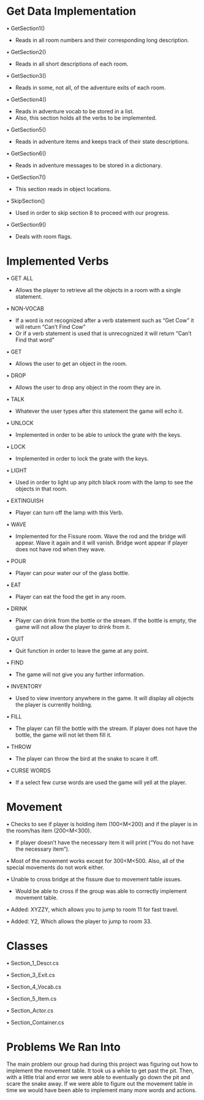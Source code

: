 

# Get Data Implementation 

•	GetSection1()
-	Reads in all room numbers and their corresponding long description.

•	GetSection2()
-	Reads in all short descriptions of each room.

•	GetSection3()
-	Reads in some, not all, of the adventure exits of each room.

•	GetSection4()
-	Reads in adventure vocab to be stored in a list.
-	Also, this section holds all the verbs to be implemented.

•	GetSection5()
-	Reads in adventure items and keeps track of their state descriptions.

•	GetSection6()
-	Reads in adventure messages to be stored in a dictionary.

•	GetSection7()
-	This section reads in object locations. 

•	SkipSection()
-	Used in order to skip section 8 to proceed with our progress. 

•	GetSection9()
-	Deals with room flags.

# Implemented Verbs

•	GET ALL
-	Allows the player to retrieve all the objects in a room with a single statement.

•	NON-VOCAB
-	If a word is not recognized after a verb statement such as “Get Cow” it will return “Can’t Find Cow”
-	Or if a verb statement is used that is unrecognized it will return “Can’t Find that word”

•	GET
-	Allows the user to get an object in the room.

•	DROP
-	Allows the user to drop any object in the room they are in.

•	TALK
-	Whatever the user types after this statement the game will echo it. 

•	UNLOCK
-	Implemented in order to be able to unlock the grate with the keys. 

•	LOCK
-	Implemented in order to lock the grate with the keys. 

•	LIGHT
-	Used in order to light up any pitch black room with the lamp to see the objects in that room.

•	EXTINGUISH
-	Player can turn off the lamp with this Verb.

•	WAVE
-	Implemented for the Fissure room. Wave the rod and the bridge will appear. Wave it again and it will vanish. Bridge wont appear if player does not have rod when they wave. 

•	POUR
-	Player can pour water our of the glass bottle. 

•	EAT 
-	Player can eat the food the get in any room. 

•	DRINK
-	Player can drink from the bottle or the stream. If the bottle is empty, the game will not allow the player to drink from it. 

•	QUIT
-	Quit function in order to leave the game at any point.

•	FIND
-	The game will not give you any further information.

•	INVENTORY
-	Used to view inventory anywhere in the game. It will display all objects the player is currently holding.

•	FILL
-	The player can fill the bottle with the stream. If player does not have the bottle, the game will not let them fill it. 

•	THROW
-	The player can throw the bird at the snake to scare it off. 

•	CURSE WORDS
-	If a select few curse words are used the game will yell at the player. 


# Movement

•	Checks to see if player is holding item (100<M<200) and if the player is in the room/has item (200<M<300).

-	If player doesn’t have the necessary item it will print (“You do not have the necessary item”).

•	Most of the movement works except for 300<M<500. Also, all of the special movements do not work either. 

•	Unable to cross bridge at the fissure due to movement table issues.
- Would be able to cross if the group was able to correctly implement movement table.

•	Added: XYZZY, which allows you to jump to room 11 for fast travel.

•	Added: Y2, Which allows the player to jump to room 33. 

# Classes

•	Section_1_Descr.cs

•	Section_3_Exit.cs

•	Section_4_Vocab.cs

•	Section_5_Item.cs

•	Section_Actor.cs

•	Section_Container.cs

# Problems We Ran Into

The main problem our group had during this project was figuring out how to implement the movement table.
It took us a while to get past the pit.
Then, with a little trial and error we were able to eventually go down the pit and scare the snake away. 
If we were able to figure out the movement table in time we would have been able to implement many more words and actions. 
